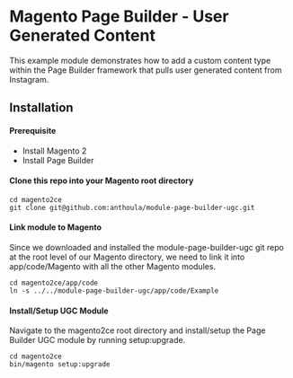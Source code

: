 # Magento Page Builder - User Generated Content
This example module demonstrates how to add a custom content type within the Page Builder framework that pulls user generated content from Instagram.

## Installation

#### Prerequisite
* Install Magento 2
* Install Page Builder

#### Clone this repo into your Magento root directory
```
cd magento2ce
git clone git@github.com:anthoula/module-page-builder-ugc.git
```

#### Link module to Magento
Since we downloaded and installed the module-page-builder-ugc git repo at the root level of our Magento directory, we need to link it into app/code/Magento with all the other Magento modules.
```
cd magento2ce/app/code
ln -s ../../module-page-builder-ugc/app/code/Example
```
#### Install/Setup UGC Module

Navigate to the magento2ce root directory and install/setup the Page Builder UGC module by running setup:upgrade.
```
cd magento2ce
bin/magento setup:upgrade
```
